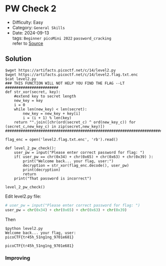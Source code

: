 # PW Check 2
- Difficulty: Easy
- Category: `General Skills`  
- Date: 2024-09-13  
tags: `Beginner picoMini 2022` `password_cracking`  
refer to [Source](https://play.picoctf.org/practice/challenge/246?page=3)

## Solution
``` shell
$wget https://artifacts.picoctf.net/c/14/level2.py
$wget https://artifacts.picoctf.net/c/14/level2.flag.txt.enc
$cat level2.py
### THIS FUNCTION WILL NOT HELP YOU FIND THE FLAG --LT ########################
def str_xor(secret, key):
    #extend key to secret length
    new_key = key
    i = 0
    while len(new_key) < len(secret):
        new_key = new_key + key[i]
        i = (i + 1) % len(key)
    return "".join([chr(ord(secret_c) ^ ord(new_key_c)) for (secret_c,new_key_c) in zip(secret,new_key)])
###############################################################################

flag_enc = open('level2.flag.txt.enc', 'rb').read()

def level_2_pw_check():
    user_pw = input("Please enter correct password for flag: ")
    if( user_pw == chr(0x34) + chr(0x65) + chr(0x63) + chr(0x39) ):
        print("Welcome back... your flag, user:")
        decryption = str_xor(flag_enc.decode(), user_pw)
        print(decryption)
        return
    print("That password is incorrect")

level_2_pw_check()
```
Edit level2.py file:
```python
# user_pw = input("Please enter correct password for flag: ")
user_pw = chr(0x34) + chr(0x65) + chr(0x63) + chr(0x39)
```
Then
``` shell
$python level2.py
Welcome back... your flag, user:
picoCTF{tr45h_51ng1ng_9701e681}
```
``` plain
picoCTF{tr45h_51ng1ng_9701e681}
```

### Improving

